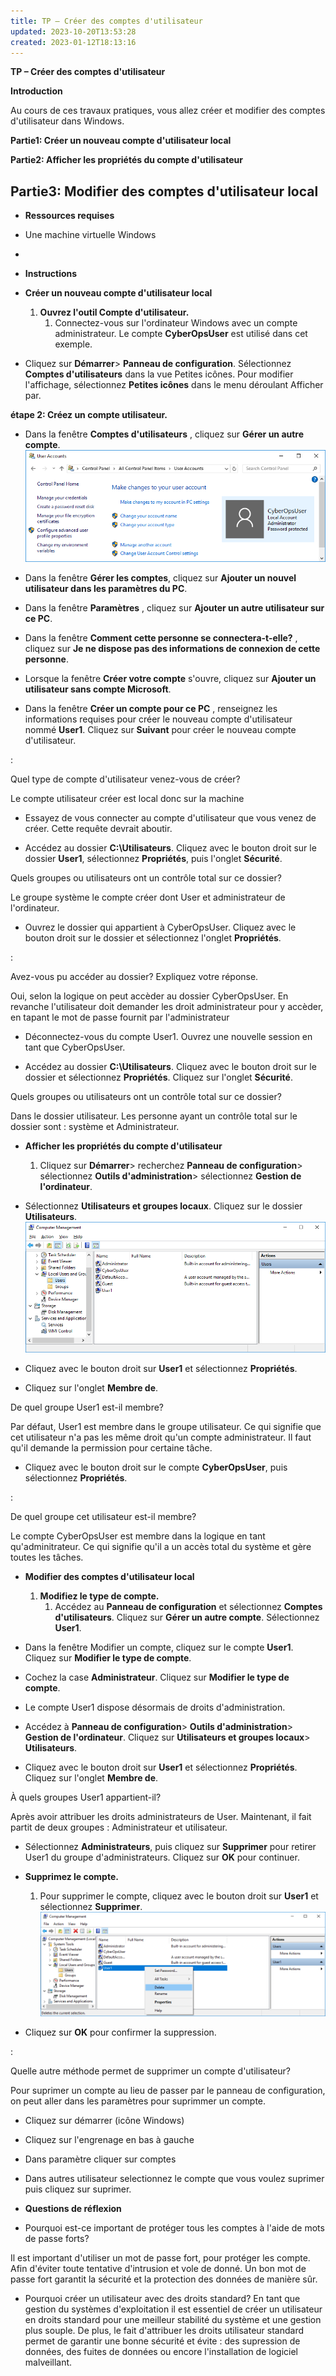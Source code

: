 ```yaml
---
title: TP – Créer des comptes d'utilisateur
updated: 2023-10-20T13:53:28
created: 2023-01-12T18:13:16
---
```


**TP – Créer des comptes d'utilisateur**

**Introduction**

Au cours de ces travaux pratiques, vous allez créer et modifier des comptes d'utilisateur dans Windows.

**Partie1: Créer un nouveau compte d'utilisateur local**

**Partie2: Afficher les propriétés du compte d'utilisateur**

**Partie3: Modifier des comptes d'utilisateur local**
- 
- **Ressources requises**
- Une machine virtuelle Windows
- 
- **Instructions**

- **Créer un nouveau compte d'utilisateur local**
  1.  **Ouvrez l'outil Compte d'utilisateur.**
      1.  Connectez-vous sur l'ordinateur Windows avec un compte administrateur. Le compte **CyberOpsUser** est utilisé dans cet exemple.

- Cliquez sur **Démarrer**\> **Panneau de configuration**. Sélectionnez **Comptes d'utilisateurs** dans la vue Petites icônes. Pour modifier l'affichage, sélectionnez **Petites icônes** dans le menu déroulant Afficher par.

**étape 2: Créez un compte utilisateur.**
- Dans la fenêtre **Comptes d'utilisateurs** , cliquez sur **Gérer un autre compte**.
![image1](resources/9ca779437f0b4f228b37c5884df6f773.png)
- Dans la fenêtre **Gérer les comptes**, cliquez sur **Ajouter un nouvel utilisateur dans les paramètres du PC**.

- Dans la fenêtre **Paramètres** , ﻿cliquez sur **Ajouter un autre utilisateur sur ce PC**.

- Dans la fenêtre **Comment cette personne se connectera-t-elle?** , cliquez sur **Je ne dispose pas des informations de connexion de cette personne**.

- Lorsque la fenêtre **Créer votre compte** s'ouvre, cliquez sur **Ajouter un utilisateur sans compte Microsoft**.

- Dans la fenêtre **Créer un compte pour ce PC** , renseignez les informations requises pour créer le nouveau compte d'utilisateur nommé **User1**. Cliquez sur **Suivant** pour créer le nouveau compte d'utilisateur.

:

Quel type de compte d'utilisateur venez-vous de créer?

Le compte utilisateur créer est local donc sur la machine

- Essayez de vous connecter au compte d'utilisateur que vous venez de créer. Cette requête devrait aboutir.

- Accédez au dossier **C:\Utilisateurs**. Cliquez avec le bouton droit sur le dossier **User1**, sélectionnez **Propriétés**, puis l'onglet **Sécurité**.

Quels groupes ou utilisateurs ont un contrôle total sur ce dossier?

Le groupe système le compte créer dont User et administrateur de l'ordinateur.

- Ouvrez le dossier qui appartient à CyberOpsUser. Cliquez avec le bouton droit sur le dossier et sélectionnez l'onglet **Propriétés**.

:

Avez-vous pu accéder au dossier? Expliquez votre réponse.

Oui, selon la logique on peut accèder au dossier CyberOpsUser. En revanche l'utilisateur doit demander les droit administrateur pour y accèder, en tapant le mot de passe fournit par l'administrateur

- Déconnectez-vous du compte User1. Ouvrez une nouvelle session en tant que CyberOpsUser.

- Accédez au dossier **C:\Utilisateurs**. Cliquez avec le bouton droit sur le dossier et sélectionnez **Propriétés**. Cliquez sur l'onglet **Sécurité**.

Quels groupes ou utilisateurs ont un contrôle total sur ce dossier?

Dans le dossier utilisateur. Les personne ayant un contrôle total sur le dossier sont : système et Administrateur.  

  

  

- **Afficher les propriétés du compte d'utilisateur**
  1.  Cliquez sur **Démarrer**\> recherchez **Panneau de configuration**\> sélectionnez **Outils d'administration**\> sélectionnez **Gestion de l'ordinateur**.

- Sélectionnez **Utilisateurs et groupes locaux**. Cliquez sur le dossier **Utilisateurs**.
![image2](resources/d4870355940d4b9a8dad1d440e3092ab.png)
- Cliquez avec le bouton droit sur **User1** et sélectionnez **Propriétés**.

- Cliquez sur l'onglet **Membre de**.

De quel groupe User1 est-il membre?

Par défaut, User1 est membre dans le groupe utilisateur. Ce qui signifie que cet utilisateur n'a pas les même droit qu'un compte administrateur. Il faut qu'il demande la permission pour certaine tâche.

- Cliquez avec le bouton droit sur le compte **CyberOpsUser**, puis sélectionnez **Propriétés**.

:

De quel groupe cet utilisateur est-il membre?

Le compte CyberOpsUser est membre dans la logique en tant qu'adminitrateur. Ce qui signifie qu'il a un accès total du système et gère toutes les tâches.  

  

- **Modifier des comptes d'utilisateur local**
  1.  **Modifiez le type de compte.**
      1.  Accédez au **Panneau de configuration** et sélectionnez **Comptes d'utilisateurs**. Cliquez sur **Gérer un autre compte**. Sélectionnez **User1**.

- Dans la fenêtre Modifier un compte, cliquez sur le compte **User1**. Cliquez sur **Modifier le type de compte**.

- Cochez la case **Administrateur**. Cliquez sur **Modifier le type de compte**.

- Le compte User1 dispose désormais de droits d'administration.

- Accédez à **Panneau de configuration**\> **Outils d'administration**\> **Gestion de l'ordinateur**. Cliquez sur **Utilisateurs et groupes locaux**\> **Utilisateurs**.

- Cliquez avec le bouton droit sur **User1** et sélectionnez **Propriétés**. Cliquez sur l'onglet **Membre de**.

À quels groupes User1 appartient-il?

Après avoir attribuer les droits administrateurs de User. Maintenant, il fait partit de deux groupes : Administrateur et utilisateur.

- Sélectionnez **Administrateurs**, puis cliquez sur **Supprimer** pour retirer User1 du groupe d'administrateurs. Cliquez sur **OK** pour continuer.  

  
- **Supprimez le compte.**
  1.  Pour supprimer le compte, cliquez avec le bouton droit sur **User1** et sélectionnez **Supprimer**.
![image3](resources/68f89c80e7024fa7b5ad66d6af2425df.png)
- Cliquez sur **OK** pour confirmer la suppression.

:

Quelle autre méthode permet de supprimer un compte d'utilisateur?

Pour suprimer un compte au lieu de passer par le panneau de configuration, on peut aller dans les paramètres pour suprimmer un compte.

- Cliquez sur démarrer (icône Windows)

- Cliquez sur l'engrenage en bas à gauche

- Dans paramètre cliquer sur comptes

- Dans autres utilisateur selectionnez le compte que vous voulez suprimer puis cliquez sur suprimer.

- **Questions de réflexion**

- Pourquoi est-ce important de protéger tous les comptes à l'aide de mots de passe forts?

Il est important d'utiliser un mot de passe fort, pour protéger les compte. Afin d'éviter toute tentative d'intrusion et vole de donné. Un bon mot de passe fort garantit la sécurité et la protection des données de manière sûr.

- Pourquoi créer un utilisateur avec des droits standard?
En tant que gestion du systèmes d'exploitation il est essentiel de créer un utilisateur en droits standard pour une meilleur stabilité du système et une gestion plus souple. De plus, le fait d'attribuer les droits utilisateur standard permet de garantir une bonne sécurité et évite : des supression de données, des fuites de données ou encore l'installation de logiciel malveillant.

